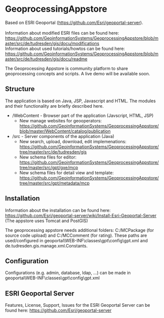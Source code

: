 # GeoprocessingAppstore 

Based on ESRI Geoportal (https://github.com/Esri/geoportal-server).<br/><br/>
Information about modified ESRI files can be found here: https://github.com/GeoinformationSystems/GeoprocessingAppstore/blob/master/src/de/tudresden/gis/docu/modifications<br/>
Information about used tutorials/howtos can be found here: https://github.com/GeoinformationSystems/GeoprocessingAppstore/blob/master/src/de/tudresden/gis/docu/readme<br/>

The Geoprocessing Appstore is community platform to share geoprocessing concepts and scripts.
A live demo will be available soon.

## Structure

The application is based on Java, JSP, Javascript and HTML. The modules and their functionality are briefly described here.

* /WebContent - Browser part of the application (Javscript, HTML, JSP)
  * New manage websites for geooperators: https://github.com/GeoinformationSystems/GeoprocessingAppstore/blob/master/WebContent/catalog/publication
* /src - Server components of the application (Java)
  * New search, upload, download, edit implemenations: https://github.com/GeoinformationSystems/GeoprocessingAppstore/tree/master/src/de/tudresden/gis
  * New schema files for editor: https://github.com/GeoinformationSystems/GeoprocessingAppstore/tree/master/src/gpt/gxe/mcp
  * New schema files for detail view and template: https://github.com/GeoinformationSystems/GeoprocessingAppstore/tree/master/src/gpt/metadata/mcp

## Installation

Information about the installation can be found here:
https://github.com/Esri/geoportal-server/wiki/Install-Esri-Geoportal-Server
(The appstore uses Tomcat and PostGIS)

The geoprocessing appstore needs additional folders: C:/MCPackage (for source code upload) and C:/MCComment (for rating).
These paths are used/configured in geoportal\WEB-INF\classes\gpt\config\gpt.xml and de.tudresden.gis.manage.xml.Constants.

## Configuration

Configurations (e.g. admin, database, ldap, ...) can be made in geoportal\WEB-INF\classes\gpt\config\gpt.xml

## ESRI Geoportal Server

Features, License, Support, Issues for the ESRI Geoportal Server can be found here: https://github.com/Esri/geoportal-server

